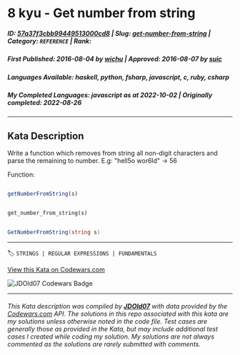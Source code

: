 # 8 kyu - Get number from string

##### **ID**: [57a37f3cbb99449513000cd8](https://www.codewars.com/kata/57a37f3cbb99449513000cd8) | **Slug**: [get-number-from-string](https://www.codewars.com/kata/57a37f3cbb99449513000cd8) | **Category**: `REFERENCE` | **Rank**: <span style="color:white">8 kyu</span>

##### **First Published**: 2016-08-04 ***by*** [wichu](https://www.codewars.com/users/wichu) | **Approved**: 2016-08-07 ***by*** [suic](https://www.codewars.com/users/suic)

##### **Languages Available**: haskell, python, fsharp, javascript, c, ruby, csharp

##### **My Completed Languages**: javascript ***as at*** 2022-10-02 | **Originally completed**: 2022-08-26

---

## Kata Description


Write a function which removes from string all non-digit characters and parse the remaining to number. E.g: "hell5o wor6ld" -> 56



Function:

```javascript

getNumberFromString(s)

```



```ruby

get_number_from_string(s)

```



```csharp

GetNumberFromString(string s)

```

---


🏷 `STRINGS | REGULAR EXPRESSIONS | FUNDAMENTALS`


[View this Kata on Codewars.com](https://www.codewars.com/kata/57a37f3cbb99449513000cd8)

![](https://www.codewars.com/users/jdold07/badges/large "JDOld07 Codewars Badge")

---

###### *This Kata description was compiled by [**JDOld07**](https://tpstech.dev) with data provided by the [Codewars.com](https://www.codewars.com) API.  The solutions in this repo associated with this kata are my solutions unless otherwise noted in the code file.  Test cases are generally those as provided in the Kata, but may include additional test cases I created while coding my solution.  My solutions are not always commented as the solutions are rarely submitted with comments.*
